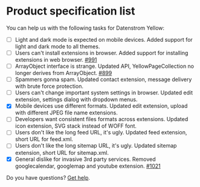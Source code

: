 # Product specification list

You can help us with the following tasks for Datenstrom Yellow:

- [ ] Light and dark mode is expected on mobile devices. Added support for light and dark mode to all themes.                      
- [ ] Users can't install extensions in browser. Added support for installing extensions in web browser. [#991](https://github.com/datenstrom/community/discussions/991)
- [ ] ArrayObject interface is strange. Updated API, YellowPageCollection no longer derives from ArrayObject. [#899](https://github.com/datenstrom/community/discussions/899)
- [ ] Spammers gonna spam. Updated contact extension, message delivery with brute force protection.  
- [ ] Users can't change important system settings in browser. Updated edit extension, settings dialog with dropdown menus.
- [x] Mobile devices use different formats. Updated edit extension, upload with different JPEG file name extensions.
- [ ] Developers want consistent files formats across extensions. Updated icon extension, SVG stack instead of WOFF font.                   
- [ ] Users don't like the long feed URL, it's ugly. Updated feed extension, short URL for feed.xml.                       
- [ ] Users don't like the long sitemap URL, it's ugly. Updated sitemap extension, short URL for sitemap.xml.                 
- [x] General dislike for invasive 3rd party services. Removed googlecalendar, googlemap and youtube extension. [#1021](https://github.com/datenstrom/community/discussions/1021)

Do you have questions? [Get help](https://datenstrom.se/yellow/help/).
